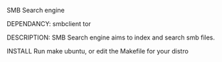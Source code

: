 

SMB Search engine

DEPENDANCY:
	smbclient
	tor


DESCRIPTION:
	SMB Search engine aims to index and search smb files.


INSTALL
	Run make ubuntu, or edit the Makefile for your distro
